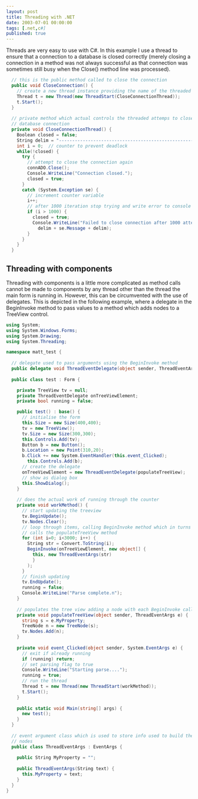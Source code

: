 ```yaml
---
layout: post
title: Threading with .NET
date: 2003-07-01 00:00:00
tags: [.net,c#]
published: true
---
```


Threads are very easy to use with C#. In this example I use a thread to ensure that a connection to a database is closed correctly (merely closing a connection in a method was not always successful as that connection was sometimes still busy when the Close() method line was processed).

```csharp
  // this is the public method called to close the connection
  public void CloseConnection() {
    // create a new thread instance providing the name of the threaded method
    Thread t = new Thread(new ThreadStart(CloseConnectionThread));
    t.Start();
  }
	
  // private method which actual controls the threaded attemps to close the 
  // database connection
  private void CloseConnectionThread() {
    Boolean closed = false;
    String delim = "-------------------------------------------------------";
    int i = 0;  // counter to prevent deadlock
    while(!closed) {
      try {
        // attempt to close the connection again
        connADO.Close();
        Console.WriteLine("Connection closed.");
        closed = true;
      }
      catch (System.Exception se) {
        // increment counter variable
        i++;
        // after 1000 iteration stop trying and write error to console
        if (i > 1000) {
          closed = true;
          Console.WriteLine("Failed to close connection after 1000 attempts." + 
		    delim + se.Message + delim);
        }
      }
    }
  }
```

## Threading with components

Threading with components is a little more complicated as method calls cannot be made to components by any thread other than the thread the main form is running in. However, this can be circumvented with the use of delegates. This is depicted in the following example, where a delegate in the BeginInvoke method to pass values to a method which adds nodes to a TreeView control.

```csharp
using System;
using System.Windows.Forms;
using System.Drawing;
using System.Threading;

namespace matt_test {
	
  // delegate used to pass arguments using the BeginInvoke method
  public delegate void ThreadEventDelegate(object sender, ThreadEventArgs e);
	
  public class test : Form {

    private TreeView tv = null;
    private ThreadEventDelegate onTreeViewElement;
    private bool running = false;

    public test() : base() {
      // initialise the form
      this.Size = new Size(400,400);
      tv = new TreeView();
      tv.Size = new Size(300,300);
      this.Controls.Add(tv);
      Button b = new Button();
      b.Location = new Point(310,20);
      b.Click += new System.EventHandler(this.event_Clicked);
        this.Controls.Add(b);
      // create the delegate
      onTreeViewElement = new ThreadEventDelegate(populateTreeView);
      // show as dialog box
      this.ShowDialog();
    }
  
    // does the actual work of running through the counter 
    private void workMethod() {
      // start updating the treeview
      tv.BeginUpdate();
      tv.Nodes.Clear();
      // loop through items, calling BeginInvoke method which in turns 
      // calls the populateTreeView method
      for (int i=0; i<3000; i++) {
        String str = Convert.ToString(i);
        BeginInvoke(onTreeViewElement, new object[] {
          this, new ThreadEventArgs(str)
          }
        );
      }
      // finish updating
      tv.EndUpdate();
      running = false;
      Console.WriteLine("Parse complete.n");
    }
  
    // populates the tree view adding a node with each BeginInvoke call
    private void populateTreeView(object sender, ThreadEventArgs e)	{
      string s = e.MyProperty;
      TreeNode n = new TreeNode(s);
      tv.Nodes.Add(n);
    }
  
    private void event_Clicked(object sender, System.EventArgs e) {
      // exit if already running
      if (running) return;
      // set parsing flag to true
      Console.WriteLine("Starting parse....");
      running = true;
      // run the thread
      Thread t = new Thread(new ThreadStart(workMethod));
      t.Start();
    }
  
    public static void Main(string[] args) {
      new test();
    }
  }
  
  // event argument class which is used to store info used to build the 
  // nodes
  public class ThreadEventArgs : EventArgs {
  
    public String MyProperty = "";
  
    public ThreadEventArgs(String text) {
      this.MyProperty = text;
    }
  }
}
```